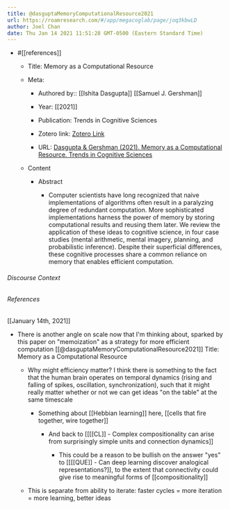```yaml
---
title: @dasguptaMemoryComputationalResource2021
url: https://roamresearch.com/#/app/megacoglab/page/joq3kbwLD
author: Joel Chan
date: Thu Jan 14 2021 11:51:28 GMT-0500 (Eastern Standard Time)
---
```


- #[[references]]

    - Title: Memory as a Computational Resource

    - Meta:

        - Authored by:: [[Ishita Dasgupta]] [[Samuel J. Gershman]]

        - Year: [[2021]]

        - Publication: Trends in Cognitive Sciences

        - Zotero link: [Zotero Link](zotero://select/items/1_SBN25NC6)

        - URL: [Dasgupta & Gershman (2021). Memory as a Computational Resource. Trends in Cognitive Sciences](http://www.sciencedirect.com/science/article/pii/S1364661320303053)

    - Content

        - Abstract

            - Computer scientists have long recognized that naive implementations of algorithms often result in a paralyzing degree of redundant computation. More sophisticated implementations harness the power of memory by storing computational results and reusing them later. We review the application of these ideas to cognitive science, in four case studies (mental arithmetic, mental imagery, planning, and probabilistic inference). Despite their superficial differences, these cognitive processes share a common reliance on memory that enables efficient computation.

###### Discourse Context



###### References

[[January 14th, 2021]]

- There is another angle on scale now that I'm thinking about, sparked by this paper on "memoization" as a strategy for more efficient computation [[@dasguptaMemoryComputationalResource2021]] Title: Memory as a Computational Resource

    - Why might efficiency matter? I think there is something to the fact that the human brain operates on temporal dynamics (rising and falling of spikes, oscillation, synchronization), such that it might really matter whether or not we can get ideas "on the table" at the same timescale

        - Something about [[Hebbian learning]] here, [[cells that fire together, wire together]]

            - And back to [[[[CL]] - Complex compositionality can arise from surprisingly simple units and connection dynamics]]

                - This could be a reason to be bullish on the answer "yes" to [[[[QUE]] - Can deep learning discover analogical representations?]], to the extent that connectivity could give rise to meaningful forms of [[compositionality]]

    - This is separate from ability to iterate: faster cycles = more iteration = more learning, better ideas
